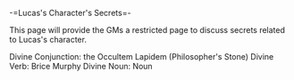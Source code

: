 -=Lucas's Character's Secrets=-

This page will provide the GMs a restricted page to discuss secrets related to Lucas's character.

Divine Conjunction: the Occultem Lapidem (Philosopher's Stone)
Divine Verb: Brice Murphy
Divine Noun: Noun
